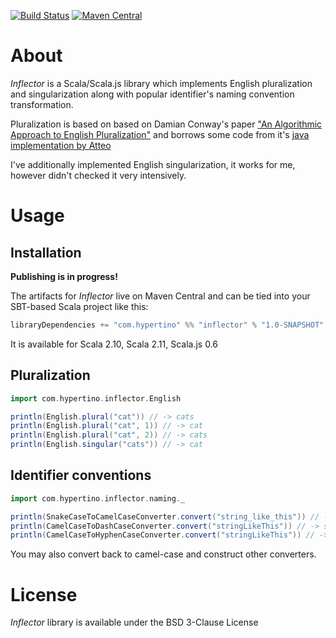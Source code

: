 [![Build Status](https://travis-ci.org/hypertino/inflector.svg)](https://travis-ci.org/hypertino/inflector)
[![Maven Central](https://maven-badges.herokuapp.com/maven-central/com.hypertino/inflector/badge.svg)](https://maven-badges.herokuapp.com/maven-central/com.hypertino/inflector)

# About

_Inflector_ is a Scala/Scala.js library which implements English pluralization and singularization along
with popular identifier's naming convention transformation.

Pluralization is based on based on Damian Conway's paper
["An Algorithmic Approach to English Pluralization"](http://www.csse.monash.edu.au/~damian/papers/HTML/Plurals.html)
and borrows some code from it's [java implementation by Atteo](https://github.com/atteo/evo-inflector)

I've additionally implemented English singularization, it works for me, however didn't checked it very intensively.

# Usage

## Installation

**Publishing is in progress!**

The artifacts for _Inflector_ live on Maven Central and can be tied into your SBT-based Scala project like this:

```sbt
libraryDependencies += "com.hypertino" %% "inflector" % "1.0-SNAPSHOT"
```
It is available for Scala 2.10, Scala 2.11, Scala.js 0.6

## Pluralization

```scala
import com.hypertino.inflector.English

println(English.plural("cat")) // -> cats
println(English.plural("cat", 1)) // -> cat
println(English.plural("cat", 2)) // -> cats
println(English.singular("cats")) // -> cat
```

## Identifier conventions


```scala
import com.hypertino.inflector.naming._

println(SnakeCaseToCamelCaseConverter.convert("string_like_this")) // -> stringLikeThis
println(CamelCaseToDashCaseConverter.convert("stringLikeThis")) // -> string-like-this
println(CamelCaseToHyphenCaseConverter.convert("stringLikeThis")) // -> String-Like-This
```
You may also convert back to camel-case and construct other converters.

# License

_Inflector_ library is available under the BSD 3-Clause License

